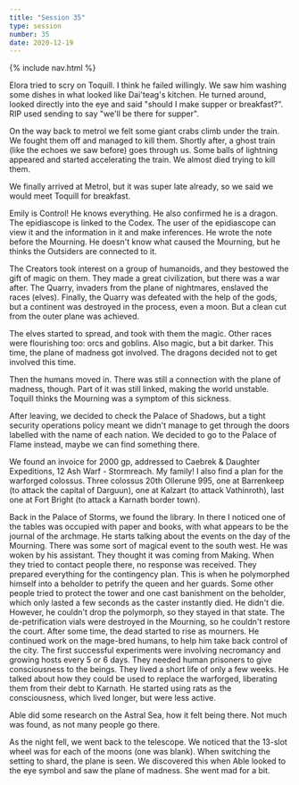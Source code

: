 ```yaml
---
title: "Session 35"
type: session
number: 35
date: 2020-12-19
---
```


{% include nav.html %}

Elora tried to scry on Toquill. I think he failed willingly. We saw him washing some dishes in what looked like Dai'teag's kitchen. He turned around, looked directly into the eye and said "should I make supper or breakfast?". RIP used sending to say "we'll be there for supper".

On the way back to metrol we felt some giant crabs climb under the train. We fought them off and managed to kill them. Shortly after, a ghost train (like the echoes we saw before) goes through us. Some balls of lightning appeared and started accelerating the train. We almost died trying to kill them.

We finally arrived at Metrol, but it was super late already, so we said we would meet Toquill for breakfast.

Emily is Control! He knows everything. He also confirmed he is a dragon.
The epidiascope is linked to the Codex. The user of the epidiascope can view it and the information in it and make inferences. He wrote the note before the Mourning. He doesn't know what caused the Mourning, but he thinks the Outsiders are connected to it.

The Creators took interest on a group of humanoids, and they bestowed the gift of magic on them. They made a great civilization, but there was a war after. The Quarry, invaders from the plane of nightmares, enslaved the races (elves). Finally, the Quarry was defeated with the help of the gods, but a continent was destroyed in the process, even a moon. But a clean cut from the outer plane was achieved.

The elves started to spread, and took with them the magic. Other races were flourishing too: orcs and goblins. Also magic, but a bit darker. This time, the plane of madness got involved. The dragons decided not to get involved this time. 

Then the humans moved in. There was still a connection with the plane of madness, though. Part of it was still linked, making the world unstable. Toquill thinks the Mourning was a symptom of this sickness.

After leaving, we decided to check the Palace of Shadows, but a tight security operations policy meant we didn't manage to get through the doors labelled with the name of each nation.
We decided to go to the Palace of Flame instead, maybe we can find something there.

We found an invoice for 2000 gp, addressed to Caebrek & Daughter Expeditions, 12 Ash Warf - Stormreach. My family! I also find a plan for the warforged colossus. Three colossus 20th Ollerune 995, one at Barrenkeep (to attack the capital of Darguun), one at Kalzart (to attack Vathinroth), last one at Fort Bright (to attack a Karnath border town).

Back in the Palace of Storms, we found the library. In there I noticed one of the tables was occupied with paper and books, with what appears to be the journal of the archmage. 
He starts talking about the events on the day of the Mourning. There was some sort of magical event to the south west. He was woken by his assistant. They thought it was coming from Making. When they tried to contact people there, no response was received. They prepared everything for the contingency plan. This is when he polymorphed himself into a beholder to petrify the queen and her guards. Some other people tried to protect the tower and one cast banishment on the beholder, which only lasted a few seconds as the caster instantly died. He didn't die. However, he couldn't drop the polymorph, so they stayed in that state. The de-petrification vials were destroyed in the Mourning, so he couldn't restore the court.
After some time, the dead started to rise as mourners. He continued work on the mage-bred humans, to help him take back control of the city. The first successful experiments were involving necromancy and growing hosts every 5 or 6 days. They needed human prisoners to give consciousness to the beings. They lived a short life of only a few weeks.
He talked about how they could be used to replace the warforged, liberating them from their debt to Karnath.
He started using rats as the consciousness, which lived longer, but were less active.

Able did some research on the Astral Sea, how it felt being there. Not much was found, as not many people go there.

As the night fell, we went back to the telescope. We noticed that the 13-slot wheel was for each of the moons (one was blank). When switching the setting to shard, the plane is seen. We discovered this when Able looked to the eye symbol and saw the plane of madness. She went mad for a bit.
